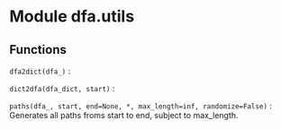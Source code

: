 Module dfa.utils
================

Functions
---------

    
`dfa2dict(dfa_)`
:   

    
`dict2dfa(dfa_dict, start)`
:   

    
`paths(dfa_, start, end=None, *, max_length=inf, randomize=False)`
:   Generates all paths froms start to end, subject to max_length.